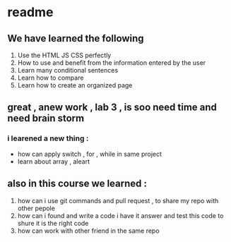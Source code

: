 # readme 
## We have learned the following
1. Use the HTML JS CSS perfectly
2. How to use and benefit from the information entered by the user
3. Learn many conditional sentences
4. Learn how to compare
5. Learn how to create an organized page

## great , anew work , lab 3 , is soo need time and need brain storm
### i learened a new thing :
* how can apply switch , for , while in same project 
* learn about array , aleart 

## also in this course we learned : 
1. how can i use git commands and pull request , to share my repo with other pepole 
2. how can i found and write a code i have it answer and test this code to shure it is the right code 
3. how can work with other friend in the same repo 


